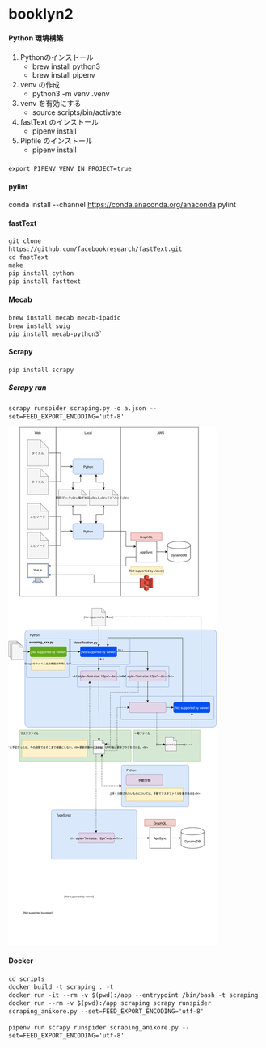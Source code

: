 # booklyn2

#### Python 環境構築
1. Pythonのインストール
    * brew install python3
    * brew install pipenv
2. venv の作成
    * python3 -m venv .venv
3. venv を有効にする
    * source scripts/bin/activate
4. fastText のインストール
    * pipenv install
4. Pipfile のインストール
    * pipenv install


####
    export PIPENV_VENV_IN_PROJECT=true


#### pylint
conda install --channel https://conda.anaconda.org/anaconda pylint


#### fastText
    git clone 
    https://github.com/facebookresearch/fastText.git
    cd fastText
    make
    pip install cython
    pip install fasttext

#### Mecab
    brew install mecab mecab-ipadic
    brew install swig
    pip install mecab-python3`

#### Scrapy
    pip install scrapy

##### Scrapy run
    scrapy runspider scraping.py -o a.json --set=FEED_EXPORT_ENCODING='utf-8'

![Alt text](./Booklyn.svg)


#### Docker
    cd scripts
    docker build -t scraping . -t 
    docker run -it --rm -v $(pwd):/app --entrypoint /bin/bash -t scraping
    docker run --rm -v $(pwd):/app scraping scrapy runspider scraping_anikore.py --set=FEED_EXPORT_ENCODING='utf-8'

    pipenv run scrapy runspider scraping_anikore.py --set=FEED_EXPORT_ENCODING='utf-8'

